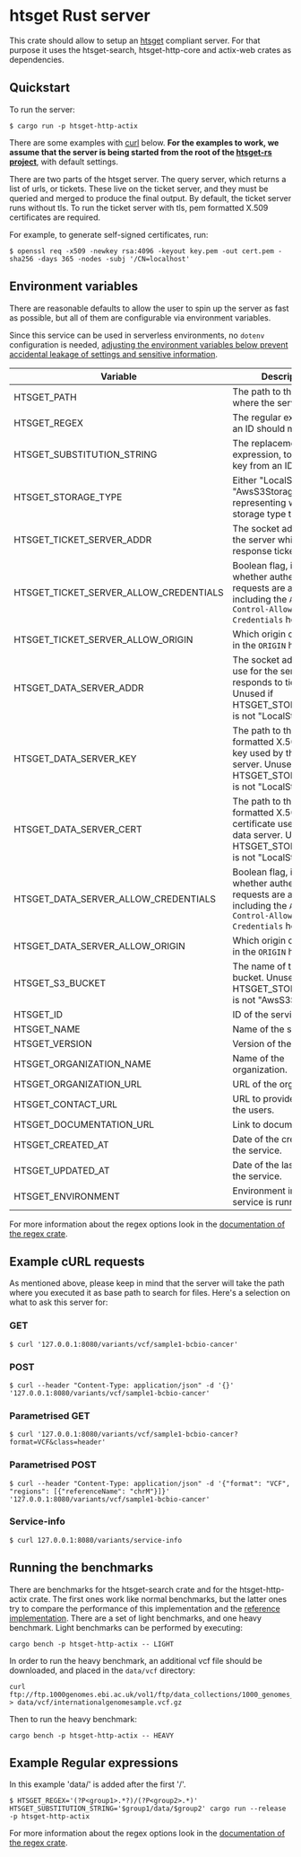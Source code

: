# htsget Rust server
This crate should allow to setup an [htsget](http://samtools.github.io/hts-specs/htsget.html) compliant server. For that purpose it uses the htsget-search, htsget-http-core and actix-web crates as dependencies.

## Quickstart 

To run the server:

```shell
$ cargo run -p htsget-http-actix
```

There are some examples with [curl](https://github.com/curl/curl) below. **For the examples to work, 
we assume that the server is being started from the root of
the [htsget-rs project](https://github.com/umccr/htsget-rs)**, with default settings.

There are two parts of the htsget server. The query server, which returns a list of urls, or tickets. These live on the ticket server, and they must be queried and merged to produce the final output.
By default, the ticket server runs without tls. To run the ticket server with tls, pem formatted X.509 certificates are required.

For example, to generate self-signed certificates, run:

```shell
$ openssl req -x509 -newkey rsa:4096 -keyout key.pem -out cert.pem -sha256 -days 365 -nodes -subj '/CN=localhost'
```

## Environment variables 

There are reasonable defaults to allow the user to spin up the server as fast as possible, but all of them are configurable via environment variables.

Since this service can be used in serverless environments, no `dotenv` configuration is needed, [adjusting the environment variables below prevent accidental leakage of settings and sensitive information](https://medium.com/@softprops/configuration-envy-a09584386705).

| Variable                               | Description                                                                                                                     | Default                  |
|----------------------------------------|---------------------------------------------------------------------------------------------------------------------------------|--------------------------|
| HTSGET_PATH                            | The path to the directory where the server starts                                                                               | "data"                   | 
| HTSGET_REGEX                           | The regular expression an ID should match.                                                                                      | ".*"                     |
| HTSGET_SUBSTITUTION_STRING             | The replacement expression, to produce a key from an ID.                                                                        | "$0"                     |
| HTSGET_STORAGE_TYPE                    | Either "LocalStorage" or "AwsS3Storage", representing which storage type to use.                                                | "LocalStorage"           |
| HTSGET_TICKET_SERVER_ADDR              | The socket address for the server which creates response tickets.                                                               | "127.0.0.1:8080"         |
| HTSGET_TICKET_SERVER_ALLOW_CREDENTIALS | Boolean flag, indicating whether authenticated requests are allowed by including the `Access-Control-Allow-Credentials` header. | "false"                  |
| HTSGET_TICKET_SERVER_ALLOW_ORIGIN      | Which origin os allowed in the `ORIGIN` header.                                                                                 | "http://localhost:8080"  |
| HTSGET_DATA_SERVER_ADDR                | The socket address to use for the server which responds to tickets. Unused if HTSGET_STORAGE_TYPE is not "LocalStorage".        | "127.0.0.1:8081"         |
| HTSGET_DATA_SERVER_KEY                 | The path to the PEM formatted X.509 private key used by the data server. Unused if HTSGET_STORAGE_TYPE is not "LocalStorage".   | "None"                   |
| HTSGET_DATA_SERVER_CERT                | The path to the PEM formatted X.509 certificate used by the data server. Unused if HTSGET_STORAGE_TYPE is not "LocalStorage".   | "None"                   |
| HTSGET_DATA_SERVER_ALLOW_CREDENTIALS   | Boolean flag, indicating whether authenticated requests are allowed by including the `Access-Control-Allow-Credentials` header. | "false"                  |
| HTSGET_DATA_SERVER_ALLOW_ORIGIN        | Which origin os allowed in the `ORIGIN` header.                                                                                 | "http://localhost:8081"  |
| HTSGET_S3_BUCKET                       | The name of the AWS S3 bucket. Unused if HTSGET_STORAGE_TYPE is not "AwsS3Storage".                                             | ""                       |
| HTSGET_ID                              | ID of the service.                                                                                                              | "None"                   |
| HTSGET_NAME                            | Name of the service.                                                                                                            | "None"                   |
| HTSGET_VERSION                         | Version of the service.                                                                                                         | "None"                   |
| HTSGET_ORGANIZATION_NAME               | Name of the organization.                                                                                                       | "None"                   |
| HTSGET_ORGANIZATION_URL                | URL of the organization.                                                                                                        | "None"                   |
| HTSGET_CONTACT_URL                     | URL to provide contact to the users.                                                                                            | "None"                   |
| HTSGET_DOCUMENTATION_URL               | Link to documentation.                                                                                                          | "None"                   |
| HTSGET_CREATED_AT                      | Date of the creation of the service.                                                                                            | "None"                   |
| HTSGET_UPDATED_AT                      | Date of the last update of the service.                                                                                         | "None"                   |
| HTSGET_ENVIRONMENT                     | Environment in which the service is running.                                                                                    | "None"                   |
For more information about the regex options look in the [documentation of the regex crate](https://docs.rs/regex/).

## Example cURL requests

As mentioned above, please keep in mind that the server will take the path where you executed it as base path to search for files. Here's a selection on what to ask this server for:

### GET

```shell
$ curl '127.0.0.1:8080/variants/vcf/sample1-bcbio-cancer'
```

### POST

```shell
$ curl --header "Content-Type: application/json" -d '{}' '127.0.0.1:8080/variants/vcf/sample1-bcbio-cancer'
```

### Parametrised GET

```shell
$ curl '127.0.0.1:8080/variants/vcf/sample1-bcbio-cancer?format=VCF&class=header'
```

### Parametrised POST

```shell
$ curl --header "Content-Type: application/json" -d '{"format": "VCF", "regions": [{"referenceName": "chrM"}]}' '127.0.0.1:8080/variants/vcf/sample1-bcbio-cancer'
```

### Service-info

```shell
$ curl 127.0.0.1:8080/variants/service-info
```

## Running the benchmarks
There are benchmarks for the htsget-search crate and for the htsget-http-actix crate. The first ones work like normal benchmarks, but the latter ones try to compare the performance of this implementation and the [reference implementation](https://github.com/ga4gh/htsget-refserver).
There are a set of light benchmarks, and one heavy benchmark. Light benchmarks can be performed by executing:

```
cargo bench -p htsget-http-actix -- LIGHT
```

In order to run the heavy benchmark, an additional vcf file should be downloaded, and placed in the `data/vcf` directory:

```
curl ftp://ftp.1000genomes.ebi.ac.uk/vol1/ftp/data_collections/1000_genomes_project/release/20190312_biallelic_SNV_and_INDEL/ALL.chr14.shapeit2_integrated_snvindels_v2a_27022019.GRCh38.phased.vcf.gz > data/vcf/internationalgenomesample.vcf.gz
```

Then to run the heavy benchmark:

```
cargo bench -p htsget-http-actix -- HEAVY
```

## Example Regular expressions
In this example 'data/' is added after the first '/'.
```shell
$ HTSGET_REGEX='(?P<group1>.*?)/(?P<group2>.*)' HTSGET_SUBSTITUTION_STRING='$group1/data/$group2' cargo run --release -p htsget-http-actix
```
For more information about the regex options look in the [documentation of the regex crate](https://docs.rs/regex/).